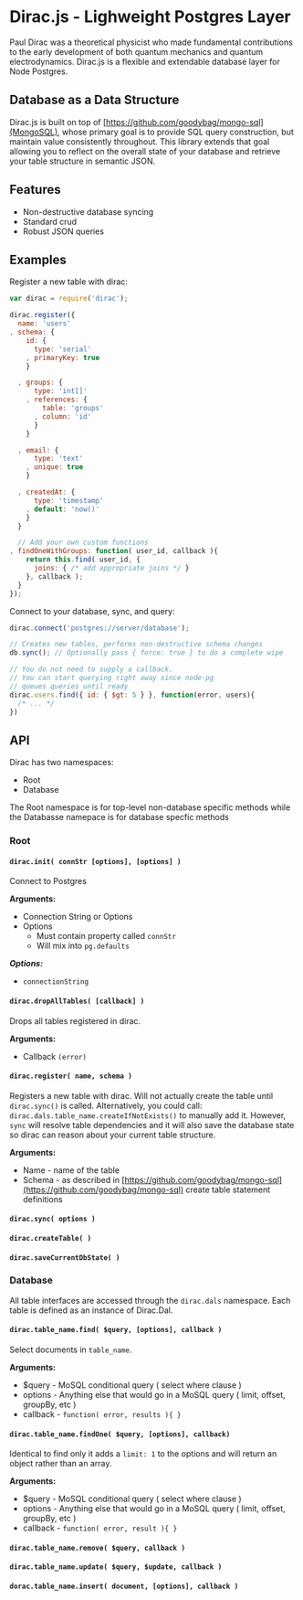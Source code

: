 # Dirac.js - Lighweight Postgres Layer

Paul Dirac was a theoretical physicist who made fundamental contributions to the early development of both quantum mechanics and quantum electrodynamics. Dirac.js is a flexible and extendable database layer for Node Postgres.

## Database as a Data Structure

Dirac.js is built on top of [https://github.com/goodybag/mongo-sql](MongoSQL), whose primary goal is to provide SQL query construction, but maintain value consistently throughout. This library extends that goal allowing you to reflect on the overall state of your database and retrieve your table structure in semantic JSON.

## Features

* Non-destructive database syncing
* Standard crud
* Robust JSON queries

## Examples

Register a new table with dirac:

```javascript
var dirac = require('dirac');

dirac.register({
  name: 'users'
, schema: {
    id: {
      type: 'serial'
    , primaryKey: true
    }

  , groups: {
      type: 'int[]'
    , references: {
        table: 'groups'
      , column: 'id'
      }
    }

  , email: {
      type: 'text'
    , unique: true
    }

  , createdAt: {
      type: 'timestamp'
    , default: 'now()'
    }
  }

  // Add your own custom functions
, findOneWithGroups: function( user_id, callback ){
    return this.find( user_id, {
      joins: { /* add appropriate joins */ }
    }, callback );
  }
});
```

Connect to your database, sync, and query:

```javascript
dirac.connect('postgres://server/database');

// Creates new tables, performs non-destructive schema changes
db.sync(); // Optionally pass { force: true } to do a complete wipe

// You do not need to supply a callback.
// You can start querying right away since node-pg
// queues queries until ready
dirac.users.find({ id: { $gt: 5 } }, function(error, users){
  /* ... */
})
```

## API

Dirac has two namespaces:

* Root
* Database

The Root namespace is for top-level non-database specific methods while the Databasse namepace is for database specfic methods

### Root

#### ```dirac.init( connStr [options], [options] )```

Connect to Postgres

__Arguments:__

* Connection String or Options
* Options
  - Must contain property called ```connStr```
  - Will mix into ```pg.defaults```

___Options:___

* ```connectionString```


#### ```dirac.dropAllTables( [callback] )```

Drops all tables registered in dirac.

__Arguments:__

* Callback ```(error)```

#### ```dirac.register( name, schema )```

Registers a new table with dirac. Will not actually create the table until ```dirac.sync()``` is called. Alternatively, you could call: ```dirac.dals.table_name.createIfNotExists()``` to manually add it. However, ```sync``` will resolve table dependencies and it will also save the database state so dirac can reason about your current table structure.

__Arguments:__

* Name - name of the table
* Schema - as described in [https://github.com/goodybag/mongo-sql](https://github.com/goodybag/mongo-sql) create table statement definitions

#### ```dirac.sync( options )```

#### ```dirac.createTable( )```

#### ```dirac.saveCurrentDbState( )```

### Database

All table interfaces are accessed through the ```dirac.dals``` namespace. Each table is defined as an instance of Dirac.Dal.

#### ```dirac.table_name.find( $query, [options], callback )```

Select documents in ```table_name```.

__Arguments:__

* $query - MoSQL conditional query ( select where clause )
* options - Anything else that would go in a MoSQL query ( limit, offset, groupBy, etc )
* callback - ```function( error, results ){ }```

#### ```dirac.table_name.findOne( $query, [options], callback)```

Identical to find only it adds a ```limit: 1``` to the options and will return an object rather than an array.

__Arguments:__

* $query - MoSQL conditional query ( select where clause )
* options - Anything else that would go in a MoSQL query ( limit, offset, groupBy, etc )
* callback - ```function( error, result ){ }```

#### ```dirac.table_name.remove( $query, callback )```

#### ```dirac.table_name.update( $query, $update, callback )```

#### ```dorac.table_name.insert( document, [options], callback )```
